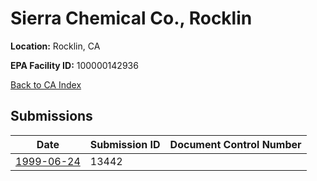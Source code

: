 # Sierra Chemical Co., Rocklin

**Location:** Rocklin, CA

**EPA Facility ID:** 100000142936

[Back to CA Index](../../index.md)

## Submissions

| Date | Submission ID | Document Control Number |
|------|--------------|-------------------------|
| [1999-06-24](submissions/13442.md) | 13442 |  |
